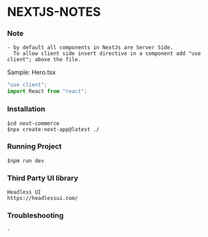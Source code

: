# NEXTJS-NOTES
### Note
```
- by default all components in NextJs are Server Side.
  To allow client side insert directive in a component add "use client"; above the file.
```
Sample: Hero.tsx
```javascript
"use client";
import React from "react";
```
### Installation
```vim
$cd next-commerce
$npx create-next-app@latest ./
```
### Running Project
```vim
$npm run dev
```
### Third Party UI library
```
Headless UI
https://headlessui.com/
```
### Troubleshooting
```
- 
```

